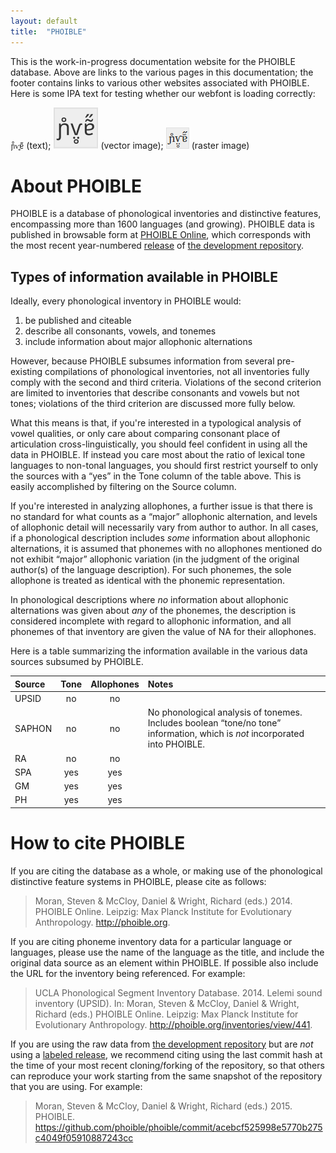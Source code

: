 ```yaml
---
layout: default
title:  "PHOIBLE"
---
```


This is the work-in-progress documentation website for the PHOIBLE database. Above are links to the various pages in this documentation; the footer contains links to various other websites associated with PHOIBLE. Here is some IPA text for testing whether our webfont is loading correctly:

`ɲ̊ⱱ̤̥ɐ̃̋` (text); ![IPA rendering comparison image (vector)](/images/ipa-test.svg "scalable vector graphic (svg)") (vector image); ![IPA rendering comparison image (raster)](/images/ipa-test.png "portable network graphic (png)") (raster image)

# About PHOIBLE
PHOIBLE is a database of phonological inventories and distinctive features, encompassing more than 1600 languages (and growing). PHOIBLE data is published in browsable form at [PHOIBLE Online](http://phoible.org), which corresponds with the most recent year-numbered [release](https://github.com/phoible/phoible/releases) of [the development repository](https://github.com/phoible/phoible).

## Types of information available in PHOIBLE
Ideally, every phonological inventory in PHOIBLE would:

1. be published and citeable
2. describe all consonants, vowels, and tonemes
3. include information about major allophonic alternations

However, because PHOIBLE subsumes information from several pre-existing compilations of phonological inventories, not all inventories fully comply with the second and third criteria. Violations of the second criterion are limited to inventories that describe consonants and vowels but not tones; violations of the third criterion are discussed more fully below.

What this means is that, if you're interested in a typological analysis of vowel qualities, or only care about comparing consonant place of articulation cross-linguistically, you should feel confident in using all the data in PHOIBLE. If instead you care most about the ratio of lexical tone languages to non-tonal languages, you should first restrict yourself to only the sources with a “yes” in the Tone column of the table above. This is easily accomplished by filtering on the <span class="mono">Source</span> column.

If you're interested in analyzing allophones, a further issue is that there is no standard for what counts as a “major” allophonic alternation, and levels of allophonic detail will necessarily vary from author to author. In all cases, if a phonological description includes *some* information about allophonic alternations, it is assumed that phonemes with no allophones mentioned do not exhibit “major” allophonic variation (in the judgment of the original author(s) of the language description). For such phonemes, the sole allophone is treated as identical with the phonemic representation.

In phonological descriptions where *no* information about allophonic alternations was given about *any* of the phonemes, the description is considered incomplete with regard to allophonic information, and all phonemes of that inventory are given the value of <span class="mono">NA</span> for their allophones.

Here is a table summarizing the information available in the various data sources subsumed by PHOIBLE.

Source | Tone | Allophones | Notes
:------|:----:|:----------:|:------
UPSID  |  no  |     no     |
SAPHON |  no  |     no     | <span class="sm">No phonological analysis of tonemes. Includes boolean “tone/no tone” information, which is *not* incorporated into PHOIBLE.</span>
RA     |  no  |     no     |
SPA    |  yes |     yes    |
GM     |  yes |     yes    |
PH     |  yes |     yes    |

# How to cite PHOIBLE
If you are citing the database as a whole, or making use of the phonological distinctive feature systems in PHOIBLE, please cite as follows:
> Moran, Steven & McCloy, Daniel & Wright, Richard (eds.) 2014. PHOIBLE Online. Leipzig: Max Planck Institute for Evolutionary Anthropology. http://phoible.org.

If you are citing phoneme inventory data for a particular language or languages, please use the name of the language as the title, and include the original data source as an element within PHOIBLE. If possible also include the URL for the inventory being referenced. For example:
> UCLA Phonological Segment Inventory Database. 2014. Lelemi sound inventory (UPSID). In: Moran, Steven & McCloy, Daniel & Wright, Richard (eds.) PHOIBLE Online. Leipzig: Max Planck Institute for Evolutionary Anthropology. http://phoible.org/inventories/view/441.

If you are using the raw data from [the development repository](https://github.com/phoible/phoible) but are *not* using a [labeled release](https://github.com/phoible/phoible/releases), we recommend citing using the last commit hash at the time of your most recent cloning/forking of the repository, so that others can reproduce your work starting from the same snapshot of the repository that you are using. For example:
> Moran, Steven & McCloy, Daniel & Wright, Richard (eds.) 2015. PHOIBLE. https://github.com/phoible/phoible/commit/acebcf525998e5770b275c4049f05910887243cc
